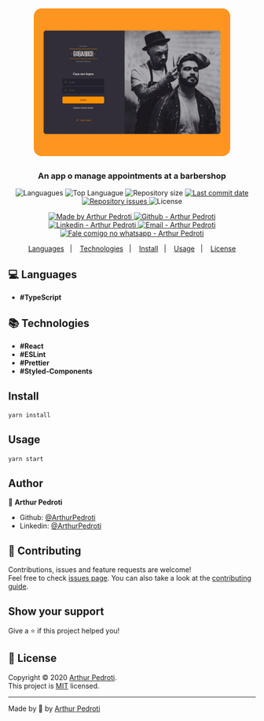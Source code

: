 <h1 align="center">
  <img alt="Go Barber" src="./src/assets/go-barber.jpg" width="400px" style="border-radius:16px;"/>
</h1>

<h3 align="center" >
  An app o manage appointments at a barbershop
</h3>

<p align="center">
  <img alt="Languagues" src="https://img.shields.io/github/languages/count/ArthurPedroti/gobarber-frontend">
  <img alt="Top Languague" src="https://img.shields.io/github/languages/top/ArthurPedroti/gobarber-frontend">
  <img alt="Repository size" src="https://img.shields.io/github/repo-size/ArthurPedroti/gobarber-frontend">
  <a href="https://github.com/ArthurPedroti/gobarber-frontend/commits/master">
    <img alt="Last commit date" src="https://img.shields.io/github/last-commit/ArthurPedroti/gobarber-frontend">
  </a>
   <a href="https://github.com/ArthurPedroti/gobarber-frontend/issues">
    <img alt="Repository issues" src="https://img.shields.io/github/issues/ArthurPedroti/gobarber-frontend">
  </a>
  <img alt="License" src="https://img.shields.io/github/license/ArthurPedroti/gobarber-frontend">
</p>
<p align="center">

  <a href="https://github.com/ArthurPedroti" target="_blank">
    <img alt="Made by Arthur Pedroti" src="https://img.shields.io/badge/made%20by-Arthur_Pedroti-informational">
  </a>
  <a href="https://github.com/ArthurPedroti" target="_blank" >
    <img alt="Github - Arthur Pedroti" src="https://img.shields.io/badge/Github--%23F8952D?style=social&logo=github">
  </a>
  <a href="https://www.linkedin.com/in/arthurpedroti/" target="_blank" >
    <img alt="Linkedin - Arthur Pedroti" src="https://img.shields.io/badge/Linkedin--%23F8952D?style=social&logo=linkedin">
  </a>
  <a href="mailto:arthurpedroti@gmail.com" target="_blank" >
    <img alt="Email - Arthur Pedroti" src="https://img.shields.io/badge/Email--%23F8952D?style=social&logo=gmail">
  </a>
  <a href="https://api.whatsapp.com/send?phone=5519991830454"
        target="_blank" >
    <img alt="Fale comigo no whatsapp - Arthur Pedroti" src="https://img.shields.io/badge/Whatsapp--%23F8952D?style=social&logo=whatsapp">
  </a>

</p>

<p align="center">
  <a href="#computer-languages">Languages</a>&nbsp;&nbsp;&nbsp;|&nbsp;&nbsp;&nbsp;
  <a href="#books-technologies">Technologies</a>&nbsp;&nbsp;&nbsp;|&nbsp;&nbsp;&nbsp;
  <a href="#install">Install</a>&nbsp;&nbsp;&nbsp;|&nbsp;&nbsp;&nbsp;
  <a href="#books-usage">Usage</a>&nbsp;&nbsp;&nbsp;|&nbsp;&nbsp;&nbsp;
  <a href="#memo-license">License</a>
</p>

## :computer: Languages

- **#TypeScript**

## :books: Technologies

- **#React**
- **#ESLint**
- **#Prettier**
- **#Styled-Components**

## Install

```sh
yarn install
```

## Usage

```sh
yarn start
```

## Author

👤 **Arthur Pedroti**

* Github: [@ArthurPedroti](https://github.com/ArthurPedroti)
* Linkedin: [@ArthurPedroti](https://www.linkedin.com/in/arthurpedroti)

## 🤝 Contributing

Contributions, issues and feature requests are welcome!<br />Feel free to check [issues page](https://github.com/ArthurPedroit/gobarber-frontend/issues). You can also take a look at the [contributing guide](https://github.com/ArthurPedroit/gobarber-frontend/blob/master/CONTRIBUTING.md).

## Show your support

Give a ⭐️ if this project helped you!

## 📝 License

Copyright © 2020 [Arthur Pedroti](https://github.com/ArthurPedroti).<br />
This project is [MIT](https://github.com/ArthurPedroit/gobarber-frontend/blob/master/LICENSE) licensed.

---

Made by :blue_heart: by [Arthur Pedroti](https://github.com/ArthurPedroti)
